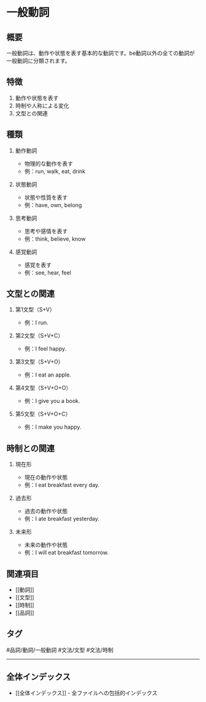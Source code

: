 ﻿# 一般動詞

## 概要
一般動詞は、動作や状態を表す基本的な動詞です。be動詞以外の全ての動詞が一般動詞に分類されます。

## 特徴
1. 動作や状態を表す
2. 時制や人称による変化
3. 文型との関連

## 種類
1. 動作動詞
   - 物理的な動作を表す
   - 例：run, walk, eat, drink

2. 状態動詞
   - 状態や性質を表す
   - 例：have, own, belong

3. 思考動詞
   - 思考や感情を表す
   - 例：think, believe, know

4. 感覚動詞
   - 感覚を表す
   - 例：see, hear, feel

## 文型との関連
1. 第1文型（S+V）
   - 例：I run.

2. 第2文型（S+V+C）
   - 例：I feel happy.

3. 第3文型（S+V+O）
   - 例：I eat an apple.

4. 第4文型（S+V+O+O）
   - 例：I give you a book.

5. 第5文型（S+V+O+C）
   - 例：I make you happy.

## 時制との関連
1. 現在形
   - 現在の動作や状態
   - 例：I eat breakfast every day.

2. 過去形
   - 過去の動作や状態
   - 例：I ate breakfast yesterday.

3. 未来形
   - 未来の動作や状態
   - 例：I will eat breakfast tomorrow.

## 関連項目
- [[動詞]]
- [[文型]]
- [[時制]]
- [[品詞]]

## タグ
#品詞/動詞/一般動詞
#文法/文型
#文法/時制

---

## 全体インデックス
- [[全体インデックス]] - 全ファイルへの包括的インデックス 